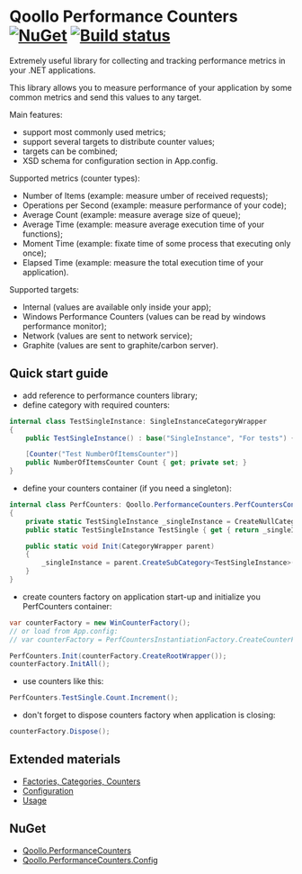 Qoollo Performance Counters [![NuGet](https://img.shields.io/nuget/v/Qoollo.PerformanceCounters.svg?style=flat-square)](https://www.nuget.org/packages/Qoollo.PerformanceCounters/) [![Build status](https://ci.appveyor.com/api/projects/status/50imw6fx4r488x24/branch/master?svg=true)](https://ci.appveyor.com/project/agend/performance-counters/branch/master)
====================

Extremely useful library for collecting and tracking performance metrics in your .NET applications.



This library allows you to measure performance of your application by some common metrics and send this values to any target.



Main features:
- support most commonly used metrics;
- support several targets to distribute counter values;
- targets can be combined;
- XSD schema for configuration section in App.config.



Supported metrics (counter types):
- Number of Items (example: measure umber of received requests);
- Operations per Second (example: measure performance of your code);
- Average Count (example: measure average size of queue);
- Average Time (example: measure average execution time of your functions);
- Moment Time (example: fixate time of some process that executing only once);
- Elapsed Time (example: measure the total execution time of your application).



Supported targets:
- Internal (values are available only inside your app);
- Windows Performance Counters (values can be read by windows performance monitor);
- Network (values are sent to network service);
- Graphite (values are sent to graphite/carbon server).




## Quick start guide
- add reference to performance counters library;
- define category with required counters:
```C#
internal class TestSingleInstance: SingleInstanceCategoryWrapper
{
    public TestSingleInstance() : base("SingleInstance", "For tests") { }

    [Counter("Test NumberOfItemsCounter")]
    public NumberOfItemsCounter Count { get; private set; }
}
```
- define your counters container (if you need a singleton):
```C#
internal class PerfCounters: Qoollo.PerformanceCounters.PerfCountersContainer
{
    private static TestSingleInstance _singleInstance = CreateNullCategoryWrapper<TestSingleInstance>();
    public static TestSingleInstance TestSingle { get { return _singleInstance; } }

    public static void Init(CategoryWrapper parent)
    {
        _singleInstance = parent.CreateSubCategory<TestSingleInstance>();
    }
}
```
- create counters factory on application start-up and initialize you PerfCounters container:
```C#
var counterFactory = new WinCounterFactory();
// or load from App.config:
// var counterFactory = PerfCountersInstantiationFactory.CreateCounterFactoryFromAppConfig("PerfCountersConfigurationSection");

PerfCounters.Init(counterFactory.CreateRootWrapper());
counterFactory.InitAll();
```
- use counters like this:
```C#
PerfCounters.TestSingle.Count.Increment();
```
- don't forget to dispose counters factory when application is closing:
```C#
counterFactory.Dispose();
```


## Extended materials
- [Factories, Categories, Counters](https://github.com/qoollo/performance-counters/wiki/Factories,-Categories,-Counters)
- [Configuration](https://github.com/qoollo/performance-counters/wiki/Configuration)
- [Usage](https://github.com/qoollo/performance-counters/wiki/Usage)


## NuGet
- [Qoollo.PerformanceCounters](https://www.nuget.org/packages/Qoollo.PerformanceCounters)
- [Qoollo.PerformanceCounters.Config](https://www.nuget.org/packages/Qoollo.PerformanceCounters.Config)
